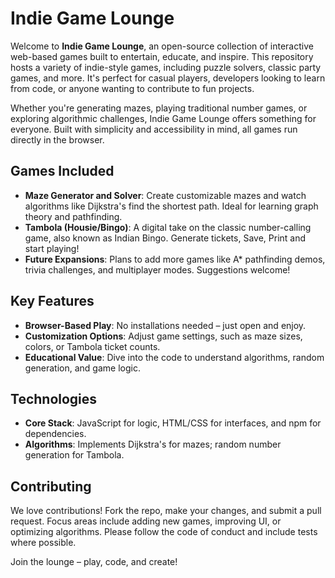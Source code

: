 # Indie Game Lounge

Welcome to **Indie Game Lounge**, an open-source collection of interactive web-based games built to entertain, educate, and inspire. This repository hosts a variety of indie-style games, including puzzle solvers, classic party games, and more. It's perfect for casual players, developers looking to learn from code, or anyone wanting to contribute to fun projects.

Whether you're generating mazes, playing traditional number games, or exploring algorithmic challenges, Indie Game Lounge offers something for everyone. Built with simplicity and accessibility in mind, all games run directly in the browser.

## Games Included

- **Maze Generator and Solver**: Create customizable mazes and watch algorithms like Dijkstra's find the shortest path. Ideal for learning graph theory and pathfinding.
- **Tambola (Housie/Bingo)**: A digital take on the classic number-calling game, also known as Indian Bingo. Generate tickets, Save, Print and start playing!
- **Future Expansions**: Plans to add more games like A* pathfinding demos, trivia challenges, and multiplayer modes. Suggestions welcome!

## Key Features

- **Browser-Based Play**: No installations needed – just open and enjoy.
- **Customization Options**: Adjust game settings, such as maze sizes, colors, or Tambola ticket counts.
- **Educational Value**: Dive into the code to understand algorithms, random generation, and game logic.
<!-- - **Offline Support**: Progressive Web App (PWA) capabilities for playing without internet. -->

## Technologies

- **Core Stack**: JavaScript for logic, HTML/CSS for interfaces, and npm for dependencies.
- **Algorithms**: Implements Dijkstra's for mazes; random number generation for Tambola.


## Contributing

We love contributions! Fork the repo, make your changes, and submit a pull request. Focus areas include adding new games, improving UI, or optimizing algorithms. Please follow the code of conduct and include tests where possible.

Join the lounge – play, code, and create!
